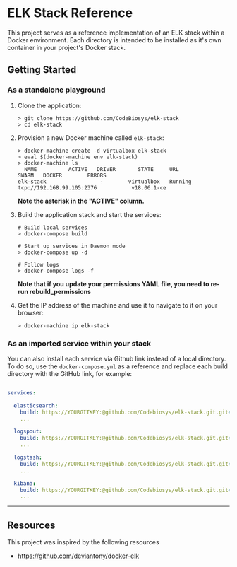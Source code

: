 # ELK Stack Reference

This project serves as a reference implementation of an ELK stack within
a Docker environment. Each directory is intended to be installed as it's own container in your project's Docker stack.

## Getting Started

### As a standalone playground

1. Clone the application:

    ```
    > git clone https://github.com/CodeBiosys/elk-stack
    > cd elk-stack
    ```

1. Provision a new Docker machine called `elk-stack`:

    ```
    > docker-machine create -d virtualbox elk-stack
    > eval $(docker-machine env elk-stack)
    > docker-machine ls
	  NAME          ACTIVE   DRIVER       STATE     URL                         SWARM   DOCKER        ERRORS
    elk-stack                 -        virtualbox   Running   tcp://192.168.99.105:2376           v18.06.1-ce
    ```

    **Note the asterisk in the "ACTIVE" column.**


1. Build the application stack and start the services:

    ```
    # Build local services
    > docker-compose build

    # Start up services in Daemon mode
    > docker-compose up -d

    # Follow logs
    > docker-compose logs -f
    ```

    **Note that if you update your permissions YAML file, you need to re-run
    rebuild_permissions**

1. Get the IP address of the machine and use it to navigate to it on your browser:

    ```
    > docker-machine ip elk-stack
    ```


### As an imported service within your stack

You can also install each service via Github link instead of a local directory. To do so, use the `docker-compose.yml` as a reference and replace each build directory with the GitHub link, for example:

```yml

services:

  elasticsearch:
    build: https://YOURGITKEY:@github.com/Codebiosys/elk-stack.git.git#master:elasticsearch
    ...

  logspout:
    build: https://YOURGITKEY:@github.com/Codebiosys/elk-stack.git.git#master:logspout
    ...

  logstash:
    build: https://YOURGITKEY:@github.com/Codebiosys/elk-stack.git.git#master:logstash
    ...

  kibana:
    build: https://YOURGITKEY:@github.com/Codebiosys/elk-stack.git.git#master:kibana
    ...

```

---

## Resources

This project was inspired by the following resources

* https://github.com/deviantony/docker-elk
